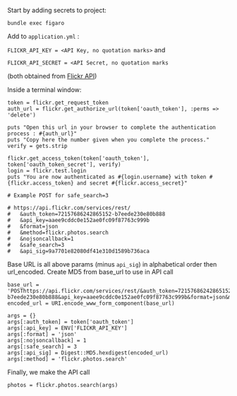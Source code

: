 Start by adding secrets to project:

`bundle exec figaro`

Add to `application.yml` :

`FLICKR_API_KEY = <API Key, no quotation marks>` and 

`FLICKR_API_SECRET = <API Secret, no quotation marks` 

(both obtained from [Flickr API](https://www.flickr.com/services/apps))

Inside a terminal window:
```
token = flickr.get_request_token
auth_url = flickr.get_authorize_url(token['oauth_token'], :perms => 'delete')

puts "Open this url in your browser to complete the authentication process : #{auth_url}"
puts "Copy here the number given when you complete the process."
verify = gets.strip

flickr.get_access_token(token['oauth_token'], token['oauth_token_secret'], verify)
login = flickr.test.login
puts "You are now authenticated as #{login.username} with token #{flickr.access_token} and secret #{flickr.access_secret}"
```

```
# Example POST for safe_search=3

# https://api.flickr.com/services/rest/
#   &auth_token=72157686242865152-b7eede230e80b888
#   &api_key=aaee9cddc0e152ae0fc09f87763c999b
#   &format=json
#   &method=flickr.photos.search
#   &nojsoncallback=1
#   &safe_search=3
#   &api_sig=9a7701e82080df41e310d1589b736aca
```

Base URL is all above params (minus `api_sig`) in alphabetical order
then url_encoded. Create MD5 from base_url to use in API call

```
base_url = 'POSThttps://api.flickr.com/services/rest/&auth_token=72157686242865152-b7eede230e80b888&api_key=aaee9cddc0e152ae0fc09f87763c999b&format=json&method=flickr.photos.search&nojsoncallback=1&safe_search=3'
encoded_url = URI.encode_www_form_component(base_url)

args = {}
args[:auth_token] = token['oauth_token']
args[:api_key] = ENV['FLICKR_API_KEY']
args[:format] = 'json' 
args[:nojsoncallback] = 1 
args[:safe_search] = 3 
args[:api_sig] = Digest::MD5.hexdigest(encoded_url)
args[:method] = 'flickr.photos.search'
```
Finally, we make the API call

`photos = flickr.photos.search(args)`
